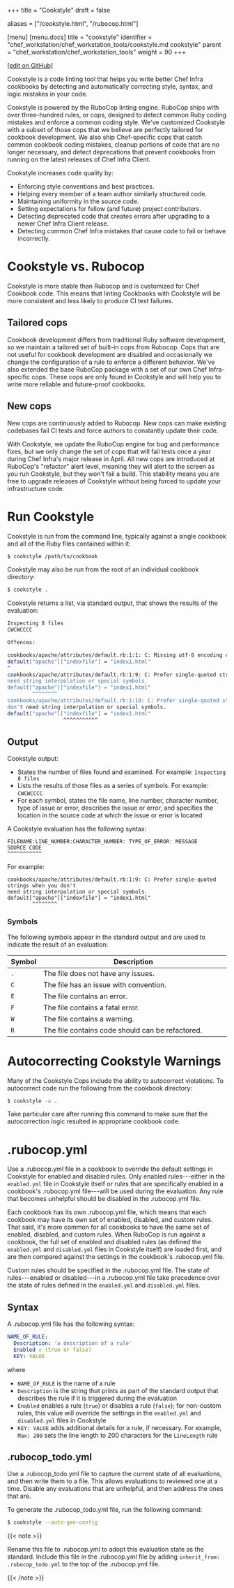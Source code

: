 +++
title = "Cookstyle"
draft = false

aliases = ["/cookstyle.html", "/rubocop.html"]

[menu]
  [menu.docs]
    title = "cookstyle"
    identifier = "chef_workstation/chef_workstation_tools/cookstyle.md cookstyle"
    parent = "chef_workstation/chef_workstation_tools"
    weight = 90
+++    

[\[edit on GitHub\]](https://github.com/chef/chef-web-docs/blob/master/content/cookstyle.md)

Cookstyle is a code linting tool that helps you write better Chef Infra
cookbooks by detecting and automatically correcting style, syntax, and
logic mistakes in your code.

Cookstyle is powered by the RuboCop linting engine. RuboCop ships with
over three-hundred rules, or cops, designed to detect common Ruby coding
mistakes and enforce a common coding style. We've customized Cookstyle
with a subset of those cops that we believe are perfectly tailored for
cookbook development. We also ship Chef-specific cops that catch common
cookbook coding mistakes, cleanup portions of code that are no longer
necessary, and detect deprecations that prevent cookbooks from running
on the latest releases of Chef Infra Client.

Cookstyle increases code quality by:

-   Enforcing style conventions and best practices.
-   Helping every member of a team author similarly structured code.
-   Maintaining uniformity in the source code.
-   Setting expectations for fellow (and future) project contributors.
-   Detecting deprecated code that creates errors after upgrading to a
    newer Chef Infra Client release.
-   Detecting common Chef Infra mistakes that cause code to fail or
    behave incorrectly.

Cookstyle vs. Rubocop
=====================

Cookstyle is more stable than Rubocop and is customized for Chef
Cookbook code. This means that linting Cookbooks with Cookstyle will be
more consistent and less likely to produce CI test failures.

Tailored cops
-------------

Cookbook development differs from traditional Ruby software development,
so we maintain a tailored set of built-in cops from Rubocop. Cops that
are not useful for cookbook development are disabled and occasionally we
change the configuration of a rule to enforce a different behavior.
We've also extended the base RuboCop package with a set of our own Chef
Infra-specific cops. These cops are only found in Cookstyle and will
help you to write more reliable and future-proof cookbooks.

New cops
--------

New cops are continuously added to Rubocop. New cops can make existing
codebases fail CI tests and force authors to constantly update their
code.

With Cookstyle, we update the RuboCop engine for bug and performance
fixes, but we only change the set of cops that will fail tests once a
year during Chef Infra's major release in April. All new cops are
introduced at RuboCop's "refactor" alert level, meaning they will alert
to the screen as you run Cookstyle, but they won't fail a build. This
stability means you are free to upgrade releases of Cookstyle without
being forced to update your infrastructure code.

Run Cookstyle
=============

Cookstyle is run from the command line, typically against a single
cookbook and all of the Ruby files contained within it:

``` bash
$ cookstyle /path/to/cookbook
```

Cookstyle may also be run from the root of an individual cookbook
directory:

``` bash
$ cookstyle .
```

Cookstyle returns a list, via standard output, that shows the results of
the evaluation:

``` bash
Inspecting 8 files
CWCWCCCC

Offences:

cookbooks/apache/attributes/default.rb:1:1: C: Missing utf-8 encoding comment.
default["apache"]["indexfile"] = "index1.html"
^
cookbooks/apache/attributes/default.rb:1:9: C: Prefer single-quoted strings when you don't
need string interpolation or special symbols.
default["apache"]["indexfile"] = "index1.html"
        ^^^^^^^^
cookbooks/apache/attributes/default.rb:1:19: C: Prefer single-quoted strings when you
don't need string interpolation or special symbols.
default["apache"]["indexfile"] = "index1.html"
                  ^^^^^^^^^^^
```

Output
------

Cookstyle output:

-   States the number of files found and examined. For example:
    `Inspecting 8 files`
-   Lists the results of those files as a series of symbols. For
    example: `CWCWCCCC`
-   For each symbol, states the file name, line number, character
    number, type of issue or error, describes the issue or error, and
    specifies the location in the source code at which the issue or
    error is located

A Cookstyle evaluation has the following syntax:

``` none
FILENAME:LINE_NUMBER:CHARACTER_NUMBER: TYPE_OF_ERROR: MESSAGE
SOURCE CODE
^^^^^^^^^^^
```

For example:

``` none
cookbooks/apache/attributes/default.rb:1:9: C: Prefer single-quoted strings when you don't
need string interpolation or special symbols.
default["apache"]["indexfile"] = "index1.html"
        ^^^^^^^^
```

### Symbols

The following symbols appear in the standard output and are used to
indicate the result of an evaluation:

<table>
<colgroup>
<col style="width: 12%" />
<col style="width: 87%" />
</colgroup>
<thead>
<tr class="header">
<th>Symbol</th>
<th>Description</th>
</tr>
</thead>
<tbody>
<tr class="odd">
<td><code>.</code></td>
<td>The file does not have any issues.</td>
</tr>
<tr class="even">
<td><code>C</code></td>
<td>The file has an issue with convention.</td>
</tr>
<tr class="odd">
<td><code>E</code></td>
<td>The file contains an error.</td>
</tr>
<tr class="even">
<td><code>F</code></td>
<td>The file contains a fatal error.</td>
</tr>
<tr class="odd">
<td><code>W</code></td>
<td>The file contains a warning.</td>
</tr>
<tr class="even">
<td><code>R</code></td>
<td>The file contains code should can be refactored.</td>
</tr>
</tbody>
</table>

Autocorrecting Cookstyle Warnings
=================================

Many of the Cookstyle Cops include the ability to autocorrect
violations. To autocorrect code run the following from the cookbook
directory:

``` bash
$ cookstyle -a .
```

Take particular care after running this command to make sure that the
autocorrection logic resulted in appropriate cookbook code.

.rubocop.yml
============

Use a .rubocop.yml file in a cookbook to override the default settings
in Cookstyle for enabled and disabled rules. Only enabled rules---either
in the `enabled.yml` file in Cookstyle itself or rules that are
specifically enabled in a cookbook's .rubocop.yml file---will be used
during the evaluation. Any rule that becomes unhelpful should be
disabled in the .rubocop.yml file.

Each cookbook has its own .rubocop.yml file, which means that each
cookbook may have its own set of enabled, disabled, and custom rules.
That said, it's more common for all cookbooks to have the same set of
enabled, disabled, and custom rules. When RuboCop is run against a
cookbook, the full set of enabled and disabled rules (as defined the
`enabled.yml` and `disabled.yml` files in Cookstyle itself) are loaded
first, and are then compared against the settings in the cookbook's
.rubocop.yml file.

Custom rules should be specified in the .rubocop.yml file. The state of
rules---enabled or disabled---in a .rubocop.yml file take precedence
over the state of rules defined in the `enabled.yml` and `disabled.yml`
files.

Syntax
------

A .rubocop.yml file has the following syntax:

``` yaml
NAME_OF_RULE:
  Description: 'a description of a rule'
  Enabled : (true or false)
  KEY: VALUE
```

where

-   `NAME_OF_RULE` is the name of a rule
-   `Description` is the string that prints as part of the standard
    output that describes the rule if it is triggered during the
    evaluation
-   `Enabled` enables a rule (`true`) or disables a rule (`false`); for
    non-custom rules, this value will override the settings in the
    `enabled.yml` and `disabled.yml` files in Cookstyle
-   `KEY: VALUE` adds additional details for a rule, if necessary. For
    example, `Max: 200` sets the line length to 200 characters for the
    `LineLength` rule

.rubocop_todo.yml
------------------

Use a .rubocop_todo.yml file to capture the current state of all
evaluations, and then write them to a file. This allows evaluations to
reviewed one at a time. Disable any evaluations that are unhelpful, and
then address the ones that are.

To generate the .rubocop_todo.yml file, run the following command:

``` bash
$ cookstyle --auto-gen-config
```

{{< note >}}

Rename this file to .rubocop.yml to adopt this evaluation state as the
standard. Include this file in the .rubocop.yml file by adding
`inherit_from: .rubocop_todo.yml` to the top of the .rubocop.yml file.

{{< /note >}}
